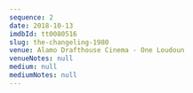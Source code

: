 ```yaml
---
sequence: 2
date: 2018-10-13
imdbId: tt0080516
slug: the-changeling-1980
venue: Alamo Drafthouse Cinema - One Loudoun
venueNotes: null
medium: null
mediumNotes: null
---
```


